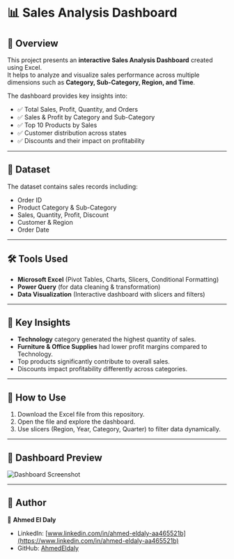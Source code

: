 # 📊 Sales Analysis Dashboard

## 📌 Overview
This project presents an **interactive Sales Analysis Dashboard** created using Excel.  
It helps to analyze and visualize sales performance across multiple dimensions such as **Category, Sub-Category, Region, and Time**.  

The dashboard provides key insights into:
- ✅ Total Sales, Profit, Quantity, and Orders  
- ✅ Sales & Profit by Category and Sub-Category  
- ✅ Top 10 Products by Sales  
- ✅ Customer distribution across states  
- ✅ Discounts and their impact on profitability  

---

## 📂 Dataset
The dataset contains sales records including:
- Order ID  
- Product Category & Sub-Category  
- Sales, Quantity, Profit, Discount  
- Customer & Region  
- Order Date  

---

## 🛠️ Tools Used
- **Microsoft Excel** (Pivot Tables, Charts, Slicers, Conditional Formatting)  
- **Power Query** (for data cleaning & transformation)  
- **Data Visualization** (Interactive dashboard with slicers and filters)  

---

## 🎯 Key Insights
- **Technology** category generated the highest quantity of sales.  
- **Furniture & Office Supplies** had lower profit margins compared to Technology.  
- Top products significantly contribute to overall sales.  
- Discounts impact profitability differently across categories.  

---

## 🚀 How to Use
1. Download the Excel file from this repository.  
2. Open the file and explore the dashboard.  
3. Use slicers (Region, Year, Category, Quarter) to filter data dynamically.  

---

## 📸 Dashboard Preview
![Dashboard Screenshot](./dashboard.png)

---

## 🔗 Author
👤 **Ahmed El Daly**  
- LinkedIn: [www.linkedin.com/in/ahmed-eldaly-aa465521b](https://www.linkedin.com/in/ahmed-eldaly-aa465521b)  
- GitHub: [AhmedEldaly](https://github.com/)  
